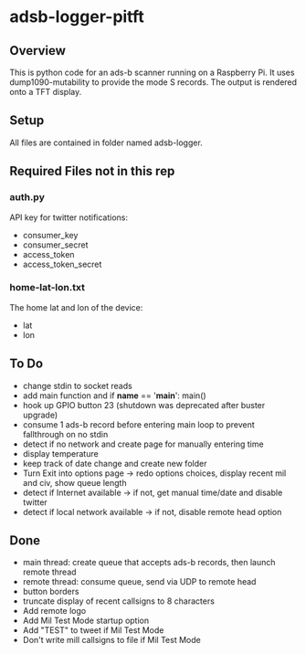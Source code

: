 # adsb-logger-pitft

## Overview
This is python code for an ads-b scanner running on a Raspberry Pi.  It uses dump1090-mutability to provide the mode S records.  The output is rendered onto a TFT display.

## Setup
All files are contained in folder named adsb-logger.

## Required Files not in this rep

### auth.py
API key for twitter notifications:
- consumer_key
- consumer_secret
- access_token
- access_token_secret

### home-lat-lon.txt
The home lat and lon of the device:
- lat
- lon

## To Do
- change stdin to socket reads
- add main function and if __name__ == '__main__': main()
- hook up GPIO button 23 (shutdown was deprecated after buster upgrade)
- consume 1 ads-b record before entering main loop to prevent fallthrough on no stdin
- detect if no network and create page for manually entering time
- display temperature
- keep track of date change and create new folder
- Turn Exit into options page -> redo options choices, display recent mil and civ, show queue length
- detect if Internet available -> if not, get manual time/date and disable twitter
- detect if local network available -> if not, disable remote head option

## Done
- main thread: create queue that accepts ads-b records, then launch remote thread
- remote thread: consume queue, send via UDP to remote head
- button borders
- truncate display of recent callsigns to 8 characters
- Add remote logo
- Add Mil Test Mode startup option
- Add "TEST" to tweet if Mil Test Mode
- Don't write mill callsigns to file if Mil Test Mode